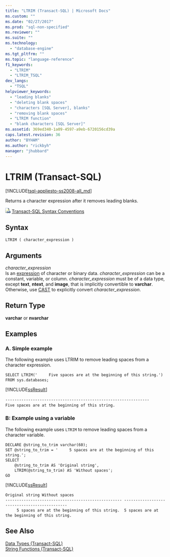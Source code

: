```yaml
---
title: "LTRIM (Transact-SQL) | Microsoft Docs"
ms.custom: ""
ms.date: "02/27/2017"
ms.prod: "sql-non-specified"
ms.reviewer: ""
ms.suite: ""
ms.technology: 
  - "database-engine"
ms.tgt_pltfrm: ""
ms.topic: "language-reference"
f1_keywords: 
  - "LTRIM"
  - "LTRIM_TSQL"
dev_langs: 
  - "TSQL"
helpviewer_keywords: 
  - "leading blanks"
  - "deleting blank spaces"
  - "characters [SQL Server], blanks"
  - "removing blank spaces"
  - "LTRIM function"
  - "blank characters [SQL Server]"
ms.assetid: 369ed340-1a09-4597-a9eb-6720156cd39a
caps.latest.revision: 36
author: "BYHAM"
ms.author: "rickbyh"
manager: "jhubbard"
---
```

# LTRIM (Transact-SQL)
[!INCLUDE[tsql-appliesto-ss2008-all_md](../../includes/tsql-appliesto-ss2008-all-md.md)]

  Returns a character expression after it removes leading blanks.  
  
 ![Topic link icon](../../database-engine/configure-windows/media/topic-link.gif "Topic link icon") [Transact-SQL Syntax Conventions](../../t-sql/language-elements/transact-sql-syntax-conventions-transact-sql.md)  
  
## Syntax  
  
```  
LTRIM ( character_expression )  
```  
  
## Arguments  
 *character_expression*  
 Is an [expression](../../t-sql/language-elements/expressions-transact-sql.md) of character or binary data. *character_expression* can be a constant, variable, or column. *character_expression* must be of a data type, except **text**, **ntext**, and **image**, that is implicitly convertible to **varchar**. Otherwise, use [CAST](../../t-sql/functions/cast-and-convert-transact-sql.md) to explicitly convert *character_expression*.  
  
## Return Type  
 **varchar** or **nvarchar**  
  
## Examples  

### A. Simple example   

 The following example uses LTRIM to remove leading spaces from a character expression.  
  
```tsql  
SELECT LTRIM('     Five spaces are at the beginning of this string.') FROM sys.databases;  
```  
  
 [!INCLUDE[ssResult](../../includes/ssresult-md.md)]  
  
 `---------------------------------------------------------------`  
  `Five spaces are at the beginning of this string.`  

### B: Example using a variable   
  
 The following example uses `LTRIM` to remove leading spaces from a character variable.  
  
```  
DECLARE @string_to_trim varchar(60);  
SET @string_to_trim = '     5 spaces are at the beginning of this string.';  
SELECT 
    @string_to_trim AS 'Original string',
    LTRIM(@string_to_trim) AS 'Without spaces';  
GO  
```  
  
 [!INCLUDE[ssResult](../../includes/ssresult-md.md)]  
  
```  
Original string	Without spaces
--------------------------------------------------- ---------------------------------------------
     5 spaces are at the beginning of this string.	5 spaces are at the beginning of this string.
```  
  
## See Also  
 [Data Types &#40;Transact-SQL&#41;](../../t-sql/data-types/data-types-transact-sql.md)   
 [String Functions &#40;Transact-SQL&#41;](../../t-sql/functions/string-functions-transact-sql.md)  
  
  


